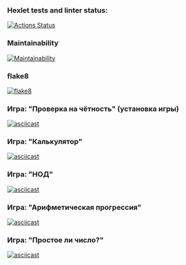 ### Hexlet tests and linter status:
[![Actions Status](https://github.com/Sufiyanov/python-project-lvl1/workflows/hexlet-check/badge.svg)](https://github.com/Sufiyanov/python-project-lvl1/actions)
### Maintainability 
[![Maintainability](https://api.codeclimate.com/v1/badges/a99a88d28ad37a79dbf6/maintainability)](https://codeclimate.com/github/codeclimate/codeclimate/maintainability)
### flake8
[![flake8](https://github.com/Sufiyanov/python-project-lvl1/workflows/flake8-check/badge.svg)](https://github.com/Sufiyanov/python-project-lvl1/actions)

### Игра: "Проверка на чётность" (установка игры)
[![asciicast](https://asciinema.org/a/1M2fa6NBYQ2At48v7ngMzlsZi.png)](https://asciinema.org/a/1M2fa6NBYQ2At48v7ngMzlsZi)

### Игра: "Калькулятор"
[![asciicast](https://asciinema.org/a/9LiG3CBARWVRV4UyDAGqiWVJJ.png)](https://asciinema.org/a/9LiG3CBARWVRV4UyDAGqiWVJJ)

### Игра: "НОД"
[![asciicast](https://asciinema.org/a/1eEKYlS9joQAfg2aoo60FObVz.png)](https://asciinema.org/a/1eEKYlS9joQAfg2aoo60FObVz)

### Игра: "Арифметическая прогрессия"
[![asciicast](https://asciinema.org/a/PCTVXHKFHT9Y5hde39qHfvWXX.png)](https://asciinema.org/a/PCTVXHKFHT9Y5hde39qHfvWXX)

### Игра: "Простое ли число?"
[![asciicast](https://asciinema.org/a/pouLxZdvtqlQ7tXt2N2IJomVN.png)](https://asciinema.org/a/pouLxZdvtqlQ7tXt2N2IJomVN)